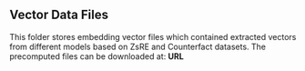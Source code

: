 ## Vector Data Files
This folder stores embedding vector files which contained extracted vectors from different models based on ZsRE and Counterfact datasets. The precomputed files can be downloaded at: **URL**
